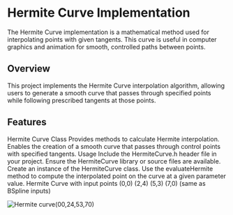 # Hermite Curve Implementation
The Hermite Curve implementation is a mathematical method used for interpolating points with given tangents. This curve is useful in computer graphics and animation for smooth, controlled paths between points.

## Overview
This project implements the Hermite Curve interpolation algorithm, allowing users to generate a smooth curve that passes through specified points while following prescribed tangents at those points.

## Features
Hermite Curve Class
Provides methods to calculate Hermite interpolation.
Enables the creation of a smooth curve that passes through control points with specified tangents.
Usage
Include the HermiteCurve.h header file in your project.
Ensure the HermiteCurve library or source files are available.
Create an instance of the HermiteCurve class.
Use the evaluateHermite method to compute the interpolated point on the curve at a given parameter value.
Hermite Curve with input points (0,0) (2,4) (5,3) (7,0) (same as BSpline inputs)


![Hermite curve(00,24,53,70)](https://github.com/mvanadana/Visualizer_1/assets/149364066/7d81d494-25dd-45d5-9eeb-2c2da08d442d)
